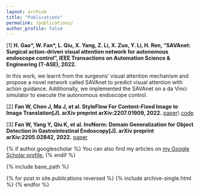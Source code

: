 ```yaml
---
layout: archive
title: "Publications"
permalink: /publications/
author_profile: false
---
```


[1] **H. Gao\*, W. Fan\*, L. Qiu, X. Yang, Z. Li, X. Zuo, Y. Li, H. Ren, “SAVAnet: Surgical action-driven visual attention network for autonomous endoscope control”, IEEE Transactions on Automation Science & Engineering (T-ASE), 2022.**

In this work, we learnt from the surgeons’ visual attention mechanism and propose a novel network called SAVAnet to predict visual attention with action guidance. Additionally, we implemented the SAVAnet on a da Vinci simulator to execute the autonomous endoscope control.

[2] **Fan W, Chen J, Ma J, et al. StyleFlow For Content-Fixed Image to Image Translation[J]. arXiv preprint arXiv:2207.01909, 2022.**
[paper](https://arxiv.org/pdf/2207.01909.pdf)\ [code](https://github.com/weepiess/StyleFlow-Content-Fixed-I2I)

[3] **Fan W, Yang Y, Qiu K, et al. InvNorm: Domain Generalization for Object Detection in Gastrointestinal Endoscopy[J]. arXiv preprint arXiv:2205.02842, 2022.**
[paper](https://arxiv.org/pdf/2205.02842.pdf)

{% if author.googlescholar %}
  You can also find my articles on <u><a href="{{author.googlescholar}}">my Google Scholar profile</a>.</u>
{% endif %}

{% include base_path %}

{% for post in site.publications reversed %}
  {% include archive-single.html %}
{% endfor %}
